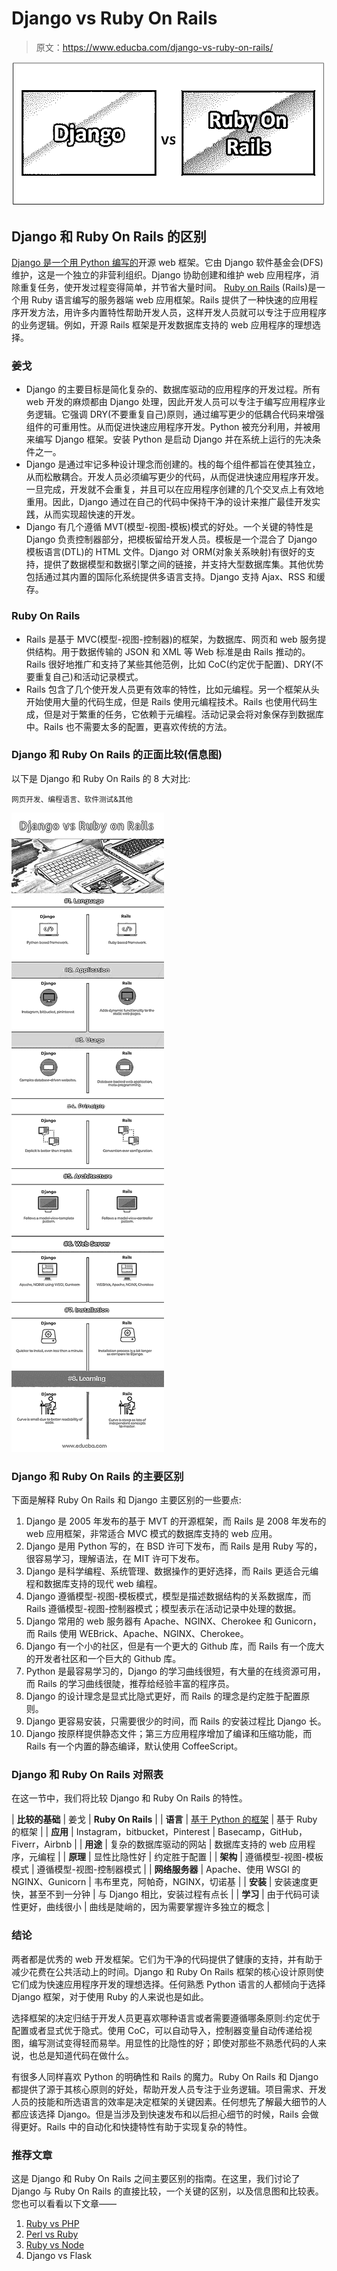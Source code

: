 # Django vs Ruby On Rails

> 原文：<https://www.educba.com/django-vs-ruby-on-rails/>

![Django vs Ruby On Rails](img/8d5afedab2ac0bb46a7356cf89433dcb.png)



## Django 和 Ruby On Rails 的区别

[Django 是一个用 Python 编写的](https://www.educba.com/what-is-django/)开源 web 框架。它由 Django 软件基金会(DFS)维护，这是一个独立的非营利组织。Django 协助创建和维护 web 应用程序，消除重复任务，使开发过程变得简单，并节省大量时间。 [Ruby on Rails](https://www.educba.com/ruby-on-rails-language/) (Rails)是一个用 Ruby 语言编写的服务器端 web 应用框架。Rails 提供了一种快速的应用程序开发方法，用许多内置特性帮助开发人员，这样开发人员就可以专注于应用程序的业务逻辑。例如，开源 Rails 框架是开发数据库支持的 web 应用程序的理想选择。

### 姜戈

*   Django 的主要目标是简化复杂的、数据库驱动的应用程序的开发过程。所有 web 开发的麻烦都由 Django 处理，因此开发人员可以专注于编写应用程序业务逻辑。它强调 DRY(不要重复自己)原则，通过编写更少的低耦合代码来增强组件的可重用性。从而促进快速应用程序开发。Python 被充分利用，并被用来编写 Django 框架。安装 Python 是启动 Django 并在系统上运行的先决条件之一。
*   Django 是通过牢记多种设计理念而创建的。栈的每个组件都旨在使其独立，从而松散耦合。开发人员必须编写更少的代码，从而促进快速应用程序开发。一旦完成，开发就不会重复，并且可以在应用程序创建的几个交叉点上有效地重用。因此，Django 通过在自己的代码中保持干净的设计来推广最佳开发实践，从而实现超快速的开发。
*   Django 有几个遵循 MVT(模型-视图-模板)模式的好处。一个关键的特性是 Django 负责控制器部分，把模板留给开发人员。模板是一个混合了 Django 模板语言(DTL)的 HTML 文件。Django 对 ORM(对象关系映射)有很好的支持，提供了数据模型和数据引擎之间的链接，并支持大型数据库集。其他优势包括通过其内置的国际化系统提供多语言支持。Django 支持 Ajax、RSS 和缓存。

### Ruby On Rails

*   Rails 是基于 MVC(模型-视图-控制器)的框架，为数据库、网页和 web 服务提供结构。用于数据传输的 JSON 和 XML 等 Web 标准是由 Rails 推动的。Rails 很好地推广和支持了某些其他范例，比如 CoC(约定优于配置)、DRY(不要重复自己)和活动记录模式。
*   Rails 包含了几个使开发人员更有效率的特性，比如元编程。另一个框架从头开始使用大量的代码生成，但是 Rails 使用元编程技术。Rails 也使用代码生成，但是对于繁重的任务，它依赖于元编程。活动记录会将对象保存到数据库中。Rails 也不需要太多的配置，更喜欢传统的方法。

### Django 和 Ruby On Rails 的正面比较(信息图)

以下是 Django 和 Ruby On Rails 的 8 大对比:

<small>网页开发、编程语言、软件测试&其他</small>

![Django vs Ruby on Rails](img/67c56986cded76f9cebbaceab7d12119.png)



### Django 和 Ruby On Rails 的主要区别

下面是解释 Ruby On Rails 和 Django 主要区别的一些要点:

1.  Django 是 2005 年发布的基于 MVT 的开源框架，而 Rails 是 2008 年发布的 web 应用框架，非常适合 MVC 模式的数据库支持的 web 应用。
2.  Django 是用 Python 写的，在 BSD 许可下发布，而 Rails 是用 Ruby 写的，很容易学习，理解语法，在 MIT 许可下发布。
3.  Django 是科学编程、系统管理、数据操作的更好选择，而 Rails 更适合元编程和数据库支持的现代 web 编程。
4.  Django 遵循模型-视图-模板模式，模型是描述数据结构的关系数据库，而 Rails 遵循模型-视图-控制器模式；模型表示在活动记录中处理的数据。
5.  Django 常用的 web 服务器有 Apache、NGINX、Cherokee 和 Gunicorn，而 Rails 使用 WEBrick、Apache、NGINX、Cherokee。
6.  Django 有一个小的社区，但是有一个更大的 Github 库，而 Rails 有一个庞大的开发者社区和一个巨大的 Github 库。
7.  Python 是最容易学习的，Django 的学习曲线很短，有大量的在线资源可用，而 Rails 的学习曲线很陡，推荐给经验丰富的程序员。
8.  Django 的设计理念是显式比隐式更好，而 Rails 的理念是约定胜于配置原则。
9.  Django 更容易安装，只需要很少的时间，而 Rails 的安装过程比 Django 长。
10.  Django 按原样提供静态文件；第三方应用程序增加了编译和压缩功能，而 Rails 有一个内置的静态编译，默认使用 CoffeeScript。

### Django 和 Ruby On Rails 对照表

在这一节中，我们将比较 Django 和 Ruby On Rails 的特性。

| **比较的基础** | 姜戈 | **Ruby On Rails** |
| **语言** | [基于 Python 的框架](https://www.educba.com/python-frameworks/) | 基于 Ruby 的框架 |
| **应用** | Instagram，bitbucket，Pinterest | Basecamp，GitHub，Fiverr，Airbnb |
| **用途** | 复杂的数据库驱动的网站 | 数据库支持的 web 应用程序，元编程 |
| **原理** | 显性比隐性好 | 约定胜于配置 |
| **架构** | 遵循模型-视图-模板模式 | 遵循模型-视图-控制器模式 |
| **网络服务器** | Apache、使用 WSGI 的 NGINX、Gunicorn | 韦布里克，阿帕奇，NGINX，切诺基 |
| **安装** | 安装速度更快，甚至不到一分钟 | 与 Django 相比，安装过程有点长 |
| **学习** | 由于代码可读性更好，曲线很小 | 曲线是陡峭的，因为需要掌握许多独立的概念 |

### 结论

两者都是优秀的 web 开发框架。它们为干净的代码提供了健康的支持，并有助于减少花费在公共活动上的时间。Django 和 Ruby On Rails 框架的核心设计原则使它们成为快速应用程序开发的理想选择。任何熟悉 Python 语言的人都倾向于选择 Django 框架，对于使用 Ruby 的人来说也是如此。

选择框架的决定归结于开发人员更喜欢哪种语言或者需要遵循哪条原则:约定优于配置或者显式优于隐式。使用 CoC，可以自动导入，控制器变量自动传递给视图，编写测试变得轻而易举。用显性的比隐性的好；即使对那些不熟悉代码的人来说，也总是知道代码在做什么。

有很多人同样喜欢 Python 的明确性和 Rails 的魔力。Ruby On Rails 和 Django 都提供了源于其核心原则的好处，帮助开发人员专注于业务逻辑。项目需求、开发人员的技能和所选语言的效率是决定框架的关键因素。任何想先了解最大细节的人都应该选择 Django。但是当涉及到快速发布和以后担心细节的时候，Rails 会做得更好。Rails 中的自动化和快捷特性有助于实现复杂的特性。

### 推荐文章

这是 Django 和 Ruby On Rails 之间主要区别的指南。在这里，我们讨论了 Django 与 Ruby On Rails 的直接比较，一个关键的区别，以及信息图和比较表。您也可以看看以下文章——

1.  [Ruby vs PHP](https://www.educba.com/ruby-vs-php/)
2.  [Perl vs Ruby](https://www.educba.com/perl-vs-ruby/)
3.  [Ruby vs Node](https://www.educba.com/ruby-vs-node/)
4.  Django vs Flask





